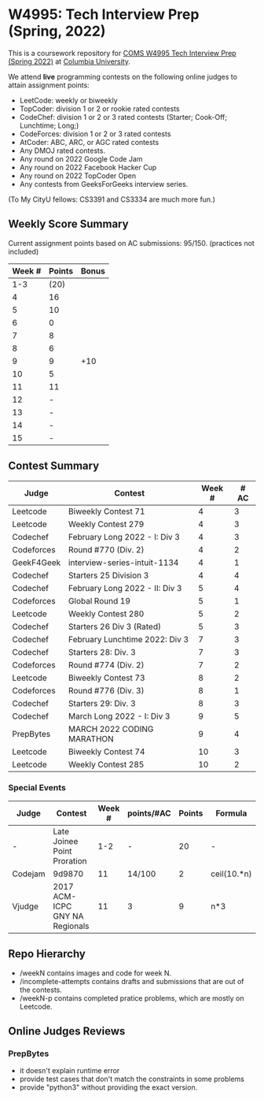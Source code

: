# W4995: Tech Interview Prep (Spring, 2022)

This is a coursework repository for [COMS W4995 Tech Interview Prep (Spring 2022)](http://www.columbia.edu/cu/bulletin/uwb/#/cu/bulletin/uwb/subj/COMS/W4995-20221-014) at [Columbia University](http://columbia.edu/).

We attend **live** programming contests on the following online judges to attain assignment points:

- LeetCode: weekly or biweekly
- TopCoder: division 1 or 2 or rookie rated contests
- CodeChef: division 1 or 2 or 3 rated contests (Starter; Cook-Off; Lunchtime; Long;)
- CodeForces: division 1 or 2 or 3 rated contests
- AtCoder: ABC, ARC, or AGC rated contests
- Any DMOJ rated contests.
- Any round on 2022 Google Code Jam
- Any round on 2022 Facebook Hacker Cup
- Any round on 2022 TopCoder Open
- Any contests from GeeksForGeeks interview series.

(To My CityU fellows: CS3391 and CS3334 are much more fun.)

## Weekly Score Summary

Current assignment points based on AC submissions: 95/150.
(practices not included)

| Week # | Points | Bonus |
| ------ | ------ | ----- |
| 1-3    | (20)   |       |
| 4      | 16     |       |
| 5      | 10     |       |
| 6      | 0      |       |
| 7      | 8      |       |
| 8      | 6      |       |
| 9      | 9      | +10   |
| 10     | 5      |       |
| 11     | 11     |       |
| 12     | -      |       |
| 13     | -      |       |
| 14     | -      |       |
| 15     | -      |       |


## Contest Summary

| Judge      | Contest                        | Week # | # AC |
| ---------- | ------------------------------ | ------ | ---- |
| Leetcode   | Biweekly Contest 71            | 4      | 3    |
| Leetcode   | Weekly Contest 279             | 4      | 3    |
| Codechef   | February Long 2022 - I: Div 3  | 4      | 3    |
| Codeforces | Round #770 (Div. 2)            | 4      | 2    |
| GeekF4Geek | interview-series-intuit-1134   | 4      | 1    |
| Codechef   | Starters 25 Division 3         | 4      | 4    |
| Codechef   | February Long 2022 - II: Div 3 | 5      | 4    |
| Codeforces | Global Round 19                | 5      | 1    |
| Leetcode   | Weekly Contest 280             | 5      | 2    |
| Codechef   | Starters 26 Div 3 (Rated)      | 5      | 3    |
| Codechef   | February Lunchtime 2022: Div 3 | 7      | 3    |
| Codechef   | Starters 28: Div. 3            | 7      | 3    |
| Codeforces | Round #774 (Div. 2)            | 7      | 2    |
| Leetcode   | Biweekly Contest 73            | 8      | 2    |
| Codeforces | Round #776 (Div. 3)            | 8      | 1    |
| Codechef   | Starters 29: Div. 3            | 8      | 3    |
| Codechef   | March Long 2022 - I: Div 3     | 9      | 5    |
| PrepBytes  | MARCH 2022 CODING MARATHON     | 9      | 4    |
| Leetcode   | Biweekly Contest 74            | 10     | 3    |
| Leetcode   | Weekly Contest 285             | 10     | 2    |

### Special Events

| Judge   | Contest                        | Week # | points/#AC | Points | Formula     |
| ------- | ------------------------------ | ------ | ---------- | ------ | ----------- |
| -       | Late Joinee Point Proration    | 1-2    | -          | 20     | -           |
| Codejam | 9d9870                         | 11     | 14/100     | 2      | ceil(10.*n) |
| Vjudge  | 2017 ACM-ICPC GNY NA Regionals | 11     | 3          | 9      | n*3         |

## Repo Hierarchy

- /weekN contains images and code for week N.
- /incomplete-attempts contains drafts and submissions that are out of the contests.
- /weekN-p contains completed pratice problems, which are mostly on Leetcode.

## Online Judges Reviews

### PrepBytes

- it doesn't explain runtime error
- provide test cases that don't match the constraints in some problems
- provide "python3" without providing the exact version.
